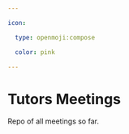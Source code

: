 ```yaml
---

icon: 

  type: openmoji:compose

  color: pink

---
```


# Tutors Meetings

Repo of all meetings so far. 